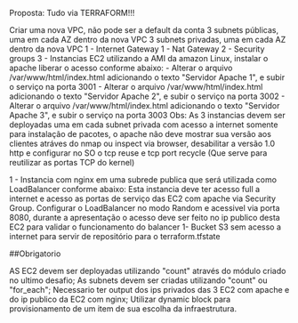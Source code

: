 Proposta: Tudo via TERRAFORM!!!

Criar uma nova VPC, não pode ser a default da conta
3 subnets públicas, uma em cada AZ dentro da nova VPC
3 subnets privadas, uma em cada AZ dentro da nova VPC
1 - Internet Gateway
1 - Nat Gateway
2 - Security groups
3 - Instancias EC2 utilizando a AMI da amazon Linux, instalar o apache liberar o acesso conforme abaixo:
	- Alterar o arquivo /var/www/html/index.html adicionando o texto "Servidor Apache 1", e subir o serviço na porta 3001
	- Alterar o arquivo /var/www/html/index.html adicionando o texto "Servidor Apache 2", e subir o serviço na porta 3002
	- Alterar o arquivo /var/www/html/index.html adicionando o texto "Servidor Apache 3", e subir o serviço na porta 3003
Obs: As 3 instancias devem ser deployadas uma em cada subnet privada com acesso a internet somente para instalação de pacotes, o apache não deve mostrar sua versão aos clientes atráves do nmap ou inspect via browser, desabilitar a versão 1.0 http e configurar no SO o tcp reuse e tcp port recycle (Que serve para reutilizar as portas TCP do kernel)

1 - Instancia com nginx em uma subrede publica que será utilizada como LoadBalancer conforme abaixo: Esta instancia deve ter acesso full a internet e acesso as portas de serviço das EC2 com apache via Security Group. Configurar o LoadBalancer no modo Random e acessivel via porta 8080, durante a apresentação o acesso deve ser feito no ip publico desta EC2 para validar o funcionamento do balancer
	1- Bucket S3 sem acesso a internet para servir de repositório para o terraform.tfstate


##Obrigatorio

AS EC2 devem ser deployadas utilizando "count" através do módulo criado no ultimo desafio;
As subnets devem ser criadas utilizando "count" ou "for_each";
Necessario ter output dos ips privados das 3 EC2 com apache e do ip publico da EC2 com nginx;
Utilizar dynamic block para provisionamento de um item de sua escolha da infraestrutura.
